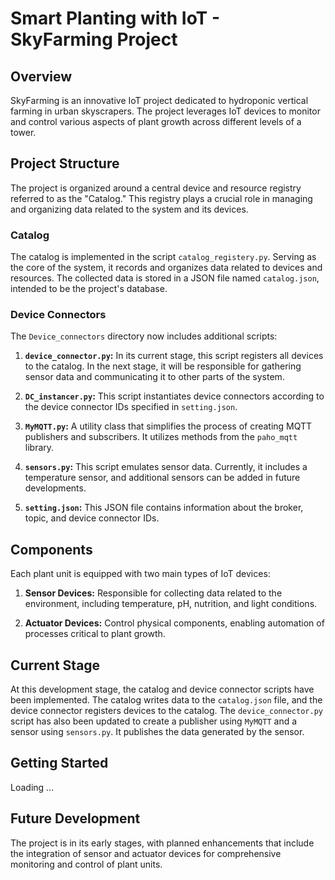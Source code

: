 # Smart Planting with IoT - SkyFarming Project

## Overview
SkyFarming is an innovative IoT project dedicated to hydroponic vertical farming in urban skyscrapers. The project leverages IoT devices to monitor and control various aspects of plant growth across different levels of a tower.

## Project Structure
The project is organized around a central device and resource registry referred to as the "Catalog." This registry plays a crucial role in managing and organizing data related to the system and its devices.

### Catalog
The catalog is implemented in the script `catalog_registery.py`. Serving as the core of the system, it records and organizes data related to devices and resources. The collected data is stored in a JSON file named `catalog.json`, intended to be the project's database.

### Device Connectors
The `Device_connectors` directory now includes additional scripts:

1. **`device_connector.py`:** In its current stage, this script registers all devices to the catalog. In the next stage, it will be responsible for gathering sensor data and communicating it to other parts of the system.

2. **`DC_instancer.py`:** This script instantiates device connectors according to the device connector IDs specified in `setting.json`.

3. **`MyMQTT.py`:** A utility class that simplifies the process of creating MQTT publishers and subscribers. It utilizes methods from the `paho_mqtt` library.

4. **`sensors.py`:** This script emulates sensor data. Currently, it includes a temperature sensor, and additional sensors can be added in future developments.

5. **`setting.json`:** This JSON file contains information about the broker, topic, and device connector IDs.

## Components
Each plant unit is equipped with two main types of IoT devices:

1. **Sensor Devices:** Responsible for collecting data related to the environment, including temperature, pH, nutrition, and light conditions.

2. **Actuator Devices:** Control physical components, enabling automation of processes critical to plant growth.

## Current Stage
At this development stage, the catalog and device connector scripts have been implemented. The catalog writes data to the `catalog.json` file, and the device connector registers devices to the catalog.
The `device_connector.py` script has also been updated to create a publisher using `MyMQTT` and a sensor using `sensors.py`. It publishes the data generated by the sensor.

## Getting Started
Loading ...

## Future Development
The project is in its early stages, with planned enhancements that include the integration of sensor and actuator devices for comprehensive monitoring and control of plant units.